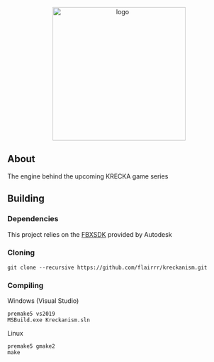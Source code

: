 <p align="center"><img src="https://camo.githubusercontent.com/a0059d19965c15e435f818c72e4fbf19a21a8bdda5deccef11fab4e36d45dd4c/68747470733a2f2f63646e2e646973636f72646170702e636f6d2f6174746163686d656e74732f3231313637393735383834373730353039382f3934353133373936333737303230383333362f6b736d2d6c6f676f2e706e67" alt="logo" width="300" /></p>

## About
The engine behind the upcoming KRECKA game series

## Building

### Dependencies
This project relies on the <a href="https://www.autodesk.com/developer-network/platform-technologies/fbx-sdk-2020-2">FBXSDK</a> provided by Autodesk

### Cloning
```
git clone --recursive https://github.com/flairrr/kreckanism.git
```

### Compiling
Windows (Visual Studio)
```
premake5 vs2019
MSBuild.exe Kreckanism.sln
```

Linux
```
premake5 gmake2
make
```
